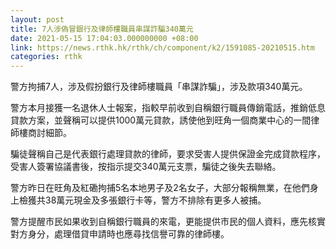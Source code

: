 ```yaml
---
layout: post
title: 7人涉偽冒銀行及律師樓職員串謀詐騙340萬元
date: 2021-05-15 17:04:03.000000000 +08:00
link: https://news.rthk.hk/rthk/ch/component/k2/1591085-20210515.htm
categories: rthk
---
```


警方拘捕7人，涉及假扮銀行及律師樓職員「串謀詐騙」，涉及款項340萬元。

警方本月接獲一名退休人士報案，指較早前收到自稱銀行職員傳銷電話，推銷低息貸款方案，並聲稱可以提供1000萬元貸款，誘使他到旺角一個商業中心的一間律師樓商討細節。

騙徒聲稱自己是代表銀行處理貸款的律師，要求受害人提供保證金完成貸款程序，受害人簽署協議書後，按指示提交340萬元支票，騙徒之後失去聯絡。

警方昨日在旺角及紅磡拘捕5名本地男子及2名女子，大部分報稱無業，在他們身上檢獲共38萬元現金及多張銀行卡等，警方不排除有更多人被捕。

警方提醒市民如果收到自稱銀行職員的來電，更能提供市民的個人資料，應先核實對方身分，處理借貸申請時也應尋找信譽可靠的律師樓。
